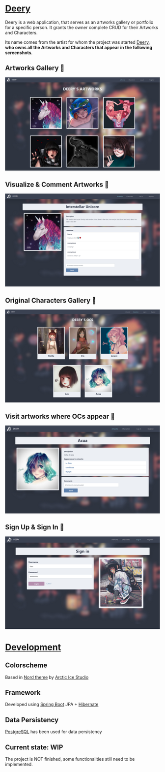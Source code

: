 # [Deery](http://deeryx.herokuapp.com)

Deery is a web application, that serves as an artworks gallery or portfolio for a specific person. It grants the owner complete CRUD for their Artworks and Characters. 

Its name comes from the artist for whom the project was started [Deery](https://www.instagram.com/_deeryx/), **who owns all the Artworks and Characters that appear in the following screenshots**.

## Artworks Gallery 🌸
![alt text](screenshots/deeryx.png)

## Visualize & Comment Artworks 💬
![alt text](screenshots/deeryx_comments.png)


## Original Characters Gallery 🌸
![alt text](screenshots/deeryx_ocs.png)

## Visit artworks where OCs appear 🔗
![alt text](screenshots/deeryx_character-display.png)


## Sign Up & Sign In 👤
![alt text](screenshots/deeryx_login.png)


# [Development](http://deeryx.herokuapp.com)

## Colorscheme
Based in [Nord theme](https://www.nordtheme.com/) by [Arctic Ice Studio](https://github.com/arcticicestudio)

## Framework
Developed using [Spring Boot](https://spring.io/projects/spring-boot) JPA + [Hibernate](https://hibernate.org/)

## Data Persistency
[PostgreSQL](https://www.postgresql.org/) has been used for data persistency 

## Current state: WIP
The project is NOT finished, some functionalities still need to be implemented.
